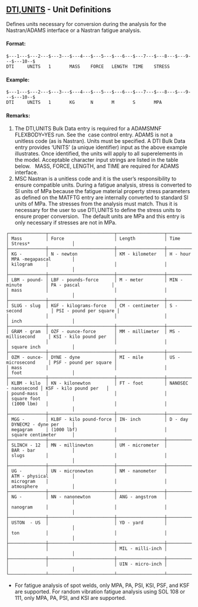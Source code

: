 ## [DTI,UNITS](https://nexus.hexagon.com/documentationcenter/bundle/MSC_Nastran_2022.4/page/Nastran_Combined_Book/qrg/bulkde/TOC.DTI.UNITS.xhtml) - Unit Definitions

Defines units necessary for conversion during the analysis for the Nastran/ADAMS interface or a Nastran fatigue analysis.

#### Format:

```nastran
$---1---$---2---$---3---$---4---$---5---$---6---$---7---$---8---$---9---$---10--$
DTI     UNITS   1       MASS    FORCE   LENGTH  TIME    STRESS
```

#### Example:

```nastran
$---1---$---2---$---3---$---4---$---5---$---6---$---7---$---8---$---9---$---10--$
DTI     UNITS   1       KG      N       M       S       MPA
```

#### Remarks:

1. The DTI,UNITS Bulk Data entry is required for a ADAMSMNF FLEXBODY=YES run. See the   case control entry. ADAMS is not a unitless code (as is Nastran). Units must be specified. A DTI Bulk Data entry provides ‘UNITS’ (a unique identifier) input as the above example illustrates. Once identified, the units will apply to all superelements in the model. Acceptable character input strings are listed in the table below.   MASS, FORCE, LENGTH, and TIME are required for ADAMS interface.
2. MSC Nastran is a unitless code and it is the user’s responsibility to ensure compatible units. During a fatigue analysis, stress is converted to SI units of MPa because the fatigue material property stress parameters as defined on the MATFTG entry are internally converted to standard SI units of MPa. The stresses from the analysis must match. Thus it is necessary for the user to use DTI,UNITS to define the stress units to ensure proper conversion.  The default units are MPa and this entry is only necessary if stresses are not in MPa.

```text
┌──────────────┬─────────────────────────┬──────────────────┬──────────────────────┬────────────────────────┐
│ Mass         │ Force                   │ Length           │ Time                 │ Stress*                │
├──────────────┼─────────────────────────┼──────────────────┼──────────────────────┼────────────────────────┤
│ KG -         │ N - newton              │ KM - kilometer   │ H - hour             │ MPA -megapascal        │
│ kilogram     │                         │                  │                      │                        │
├──────────────┼─────────────────────────┼──────────────────┼──────────────────────┼────────────────────────┤
│ LBM - pound- │ LBF - pounds-force      │ M - meter        │ MIN - minute         │ PA - pascal            │
│ mass         │                         │                  │                      │                        │
├──────────────┼─────────────────────────┼──────────────────┼──────────────────────┼────────────────────────┤
│ SLUG - slug  │ KGF - kilograms-force   │ CM - centimeter  │ S - second           │ PSI - pound per square │
│              │                         │                  │                      │ inch                   │
├──────────────┼─────────────────────────┼──────────────────┼──────────────────────┼────────────────────────┤
│ GRAM - gram  │ OZF - ounce-force       │ MM - millimeter  │ MS - millisecond     │ KSI - kilo pound per   │
│              │                         │                  │                      │ square inch            │
├──────────────┼─────────────────────────┼──────────────────┼──────────────────────┼────────────────────────┤
│ OZM - ounce- │ DYNE - dyne             │ MI - mile        │ US - microsecond     │ PSF - pound per square │
│ mass         │                         │                  │                      │ foot                   │
├──────────────┼─────────────────────────┼──────────────────┼──────────────────────┼────────────────────────┤
│ KLBM - kilo  │ KN - kilonewton         │ FT - foot        │ NANOSEC - nanosecond │ KSF - kilo pound per   │
│ pound-mass   │                         │                  │                      │ square foot            │
│ (1000 lbm)   │                         │                  │                      │                        │
├──────────────┼─────────────────────────┼──────────────────┼──────────────────────┼────────────────────────┤
│ MGG -        │ KLBF - kilo pound-force │ IN- inch         │ D - day              │ DYNECM2 - dyne per     │
│ megagram     │ (1000 lbf)              │                  │                      │ square centimeter      │
├──────────────┼─────────────────────────┼──────────────────┼──────────────────────┼────────────────────────┤
│ SLINCH - 12  │ MN - millinewton        │ UM - micrometer  │                      │ BAR - bar              │
│ slugs        │                         │                  │                      │                        │
├──────────────┼─────────────────────────┼──────────────────┼──────────────────────┼────────────────────────┤
│ UG -         │ UN - micronewton        │ NM - nanometer   │                      │ ATM - physical         │
│ microgram    │                         │                  │                      │ atmosphere             │
├──────────────┼─────────────────────────┼──────────────────┼──────────────────────┼────────────────────────┤
│ NG -         │ NN - nanonewton         │ ANG - angstrom   │                      │                        │
│ nanogram     │                         │                  │                      │                        │
├──────────────┼─────────────────────────┼──────────────────┼──────────────────────┼────────────────────────┤
│ USTON  - US  │                         │ YD - yard        │                      │                        │
│ ton          │                         │                  │                      │                        │
├──────────────┼─────────────────────────┼──────────────────┼──────────────────────┼────────────────────────┤
│              │                         │ MIL - milli-inch │                      │                        │
├──────────────┼─────────────────────────┼──────────────────┼──────────────────────┼────────────────────────┤
│              │                         │ UIN - micro-inch │                      │                        │
└──────────────┴─────────────────────────┴──────────────────┴──────────────────────┴────────────────────────┘
```

* For fatigue analysis of spot welds, only MPA, PA, PSI, KSI, PSF, and KSF are supported. For random vibration fatigue analysis using SOL 108 or 111, only MPA, PA, PSI, and KSI are sup­ported. 
